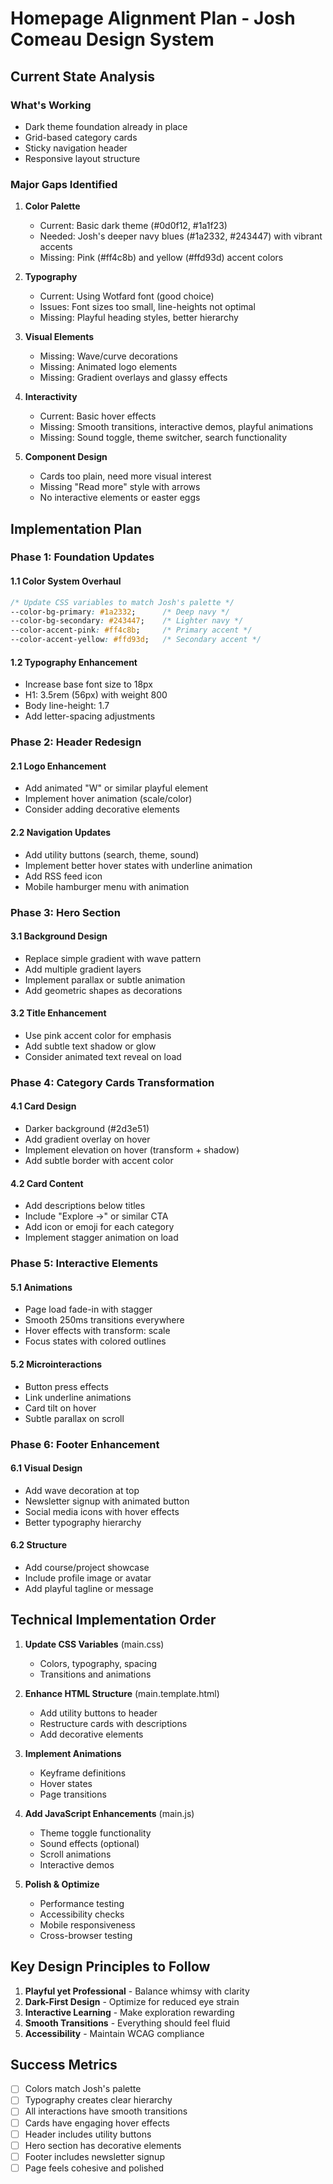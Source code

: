 # Homepage Alignment Plan - Josh Comeau Design System

## Current State Analysis

### What's Working
- Dark theme foundation already in place
- Grid-based category cards
- Sticky navigation header
- Responsive layout structure

### Major Gaps Identified

1. **Color Palette**
   - Current: Basic dark theme (#0d0f12, #1a1f23)
   - Needed: Josh's deeper navy blues (#1a2332, #243447) with vibrant accents
   - Missing: Pink (#ff4c8b) and yellow (#ffd93d) accent colors

2. **Typography**
   - Current: Using Wotfard font (good choice)
   - Issues: Font sizes too small, line-heights not optimal
   - Missing: Playful heading styles, better hierarchy

3. **Visual Elements**
   - Missing: Wave/curve decorations
   - Missing: Animated logo elements
   - Missing: Gradient overlays and glassy effects

4. **Interactivity**
   - Current: Basic hover effects
   - Missing: Smooth transitions, interactive demos, playful animations
   - Missing: Sound toggle, theme switcher, search functionality

5. **Component Design**
   - Cards too plain, need more visual interest
   - Missing "Read more" style with arrows
   - No interactive elements or easter eggs

## Implementation Plan

### Phase 1: Foundation Updates

#### 1.1 Color System Overhaul
```css
/* Update CSS variables to match Josh's palette */
--color-bg-primary: #1a2332;      /* Deep navy */
--color-bg-secondary: #243447;    /* Lighter navy */
--color-accent-pink: #ff4c8b;     /* Primary accent */
--color-accent-yellow: #ffd93d;   /* Secondary accent */
```

#### 1.2 Typography Enhancement
- Increase base font size to 18px
- H1: 3.5rem (56px) with weight 800
- Body line-height: 1.7
- Add letter-spacing adjustments

### Phase 2: Header Redesign

#### 2.1 Logo Enhancement
- Add animated "W" or similar playful element
- Implement hover animation (scale/color)
- Consider adding decorative elements

#### 2.2 Navigation Updates
- Add utility buttons (search, theme, sound)
- Implement better hover states with underline animation
- Add RSS feed icon
- Mobile hamburger menu with animation

### Phase 3: Hero Section

#### 3.1 Background Design
- Replace simple gradient with wave pattern
- Add multiple gradient layers
- Implement parallax or subtle animation
- Add geometric shapes as decorations

#### 3.2 Title Enhancement
- Use pink accent color for emphasis
- Add subtle text shadow or glow
- Consider animated text reveal on load

### Phase 4: Category Cards Transformation

#### 4.1 Card Design
- Darker background (#2d3e51)
- Add gradient overlay on hover
- Implement elevation on hover (transform + shadow)
- Add subtle border with accent color

#### 4.2 Card Content
- Add descriptions below titles
- Include "Explore →" or similar CTA
- Add icon or emoji for each category
- Implement stagger animation on load

### Phase 5: Interactive Elements

#### 5.1 Animations
- Page load fade-in with stagger
- Smooth 250ms transitions everywhere
- Hover effects with transform: scale
- Focus states with colored outlines

#### 5.2 Microinteractions
- Button press effects
- Link underline animations
- Card tilt on hover
- Subtle parallax on scroll

### Phase 6: Footer Enhancement

#### 6.1 Visual Design
- Add wave decoration at top
- Newsletter signup with animated button
- Social media icons with hover effects
- Better typography hierarchy

#### 6.2 Structure
- Add course/project showcase
- Include profile image or avatar
- Add playful tagline or message

## Technical Implementation Order

1. **Update CSS Variables** (main.css)
   - Colors, typography, spacing
   - Transitions and animations

2. **Enhance HTML Structure** (main.template.html)
   - Add utility buttons to header
   - Restructure cards with descriptions
   - Add decorative elements

3. **Implement Animations**
   - Keyframe definitions
   - Hover states
   - Page transitions

4. **Add JavaScript Enhancements** (main.js)
   - Theme toggle functionality
   - Sound effects (optional)
   - Scroll animations
   - Interactive demos

5. **Polish & Optimize**
   - Performance testing
   - Accessibility checks
   - Mobile responsiveness
   - Cross-browser testing

## Key Design Principles to Follow

1. **Playful yet Professional** - Balance whimsy with clarity
2. **Dark-First Design** - Optimize for reduced eye strain
3. **Interactive Learning** - Make exploration rewarding
4. **Smooth Transitions** - Everything should feel fluid
5. **Accessibility** - Maintain WCAG compliance

## Success Metrics

- [ ] Colors match Josh's palette
- [ ] Typography creates clear hierarchy
- [ ] All interactions have smooth transitions
- [ ] Cards have engaging hover effects
- [ ] Header includes utility buttons
- [ ] Hero section has decorative elements
- [ ] Footer includes newsletter signup
- [ ] Page feels cohesive and polished